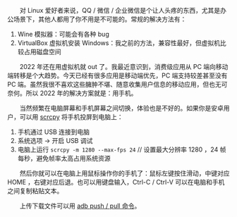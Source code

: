 　　对 Linux 爱好者来说，QQ / 微信 / 企业微信是个让人头疼的东西，尤其是办公场景下，其他人都用了你不用是不可能的。常规的解决方法有：

1. Wine 模拟器：可能会有各种 bug
2. VirtualBox 虚拟机安装 Windows：我之前的方法，兼容性最好，但虚拟机比较占用磁盘空间

　　2022 年还在用虚拟机就 out 了。我最近意识到，消费级应用从 PC 端向移动端转移是个大趋势。今天已经有很多应用是移动端优先，PC 端支持较差甚至没有 PC 端。虽然我很不喜欢这些臃肿不堪、随意收集用户信息的移动应用，但也无可奈何。所以 2022 年的解决方案就是：用手机。

　　当然频繁在电脑屏幕和手机屏幕之间切换，体验也是不好的。如果你是安卓用户，可以用 [scrcpy](https://github.com/Genymobile/scrcpy) 将手机投屏到电脑上：

1. 手机通过 USB 连接到电脑
2. 系统选项 → 开启 USB 调试
3. 电脑上运行 `scrcpy -m 1280 --max-fps 24` // 设置最大分辨率 1280 ，24 帧每秒，避免帧率太高占用系统资源

　　然后你就可以在电脑上用鼠标操作你的手机了：鼠标左键按住滑动，中键对应 HOME ，右键对应后退。也可以用键盘输入，Ctrl-C / Ctrl-V 可以在电脑和手机之间复制粘贴文本。

　　上传下载文件可以用 [adb push / pull 命令](https://developer.android.com/studio/command-line/adb#copyfiles)。

